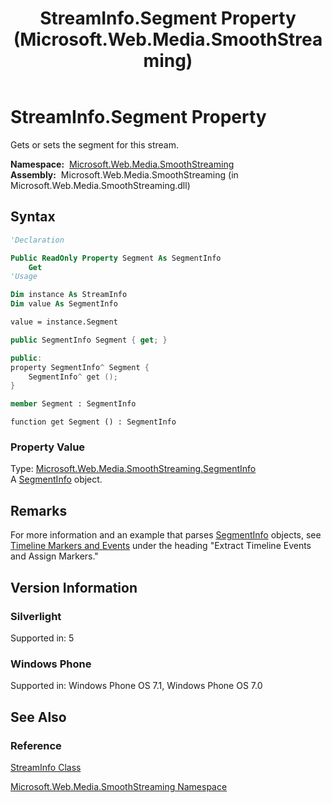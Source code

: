 ﻿---
title: StreamInfo.Segment Property (Microsoft.Web.Media.SmoothStreaming)
TOCTitle: Segment Property
ms:assetid: P:Microsoft.Web.Media.SmoothStreaming.StreamInfo.Segment
ms:mtpsurl: https://msdn.microsoft.com/en-us/library/microsoft.web.media.smoothstreaming.streaminfo.segment(v=VS.95)
ms:contentKeyID: 46307873
ms.date: 05/31/2012
mtps_version: v=VS.95
f1_keywords:
- Microsoft.Web.Media.SmoothStreaming.StreamInfo.get_Segment
- Microsoft.Web.Media.SmoothStreaming.StreamInfo.Segment
dev_langs:
- csharp
- jscript
- vb
- FSharp
- cpp
api_location:
- Microsoft.Web.Media.SmoothStreaming.dll
api_name:
- Microsoft.Web.Media.SmoothStreaming.StreamInfo.get_Segment
- Microsoft.Web.Media.SmoothStreaming.StreamInfo.Segment
api_type:
- Managed
topic_type:
- apiref
- kbSyntax
product_family_name: VS
ROBOTS: INDEX,FOLLOW
---

# StreamInfo.Segment Property

Gets or sets the segment for this stream.

**Namespace:**  [Microsoft.Web.Media.SmoothStreaming](microsoft-web-media-smoothstreaming-namespace_1.md)  
**Assembly:**  Microsoft.Web.Media.SmoothStreaming (in Microsoft.Web.Media.SmoothStreaming.dll)

## Syntax

```vb
'Declaration

Public ReadOnly Property Segment As SegmentInfo
    Get
'Usage

Dim instance As StreamInfo
Dim value As SegmentInfo

value = instance.Segment
```

```csharp
public SegmentInfo Segment { get; }
```

```cpp
public:
property SegmentInfo^ Segment {
    SegmentInfo^ get ();
}
```

``` fsharp
member Segment : SegmentInfo
```

```jscript
function get Segment () : SegmentInfo
```

### Property Value

Type: [Microsoft.Web.Media.SmoothStreaming.SegmentInfo](segmentinfo-class-microsoft-web-media-smoothstreaming_1.md)  
A [SegmentInfo](segmentinfo-class-microsoft-web-media-smoothstreaming_1.md) object.

## Remarks

For more information and an example that parses [SegmentInfo](segmentinfo-class-microsoft-web-media-smoothstreaming_1.md) objects, see [Timeline Markers and Events](timeline-markers-and-events.md) under the heading "Extract Timeline Events and Assign Markers."

## Version Information

### Silverlight

Supported in: 5  

### Windows Phone

Supported in: Windows Phone OS 7.1, Windows Phone OS 7.0  

## See Also

### Reference

[StreamInfo Class](streaminfo-class-microsoft-web-media-smoothstreaming_1.md)

[Microsoft.Web.Media.SmoothStreaming Namespace](microsoft-web-media-smoothstreaming-namespace_1.md)

